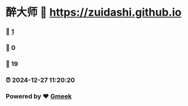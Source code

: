 # 醉大师 :link: https://zuidashi.github.io 
### :page_facing_up: [1](https://zuidashi.github.io/tag.html) 
### :speech_balloon: 0 
### :hibiscus: 19 
### :alarm_clock: 2024-12-27 11:20:20 
### Powered by :heart: [Gmeek](https://github.com/Meekdai/Gmeek)

